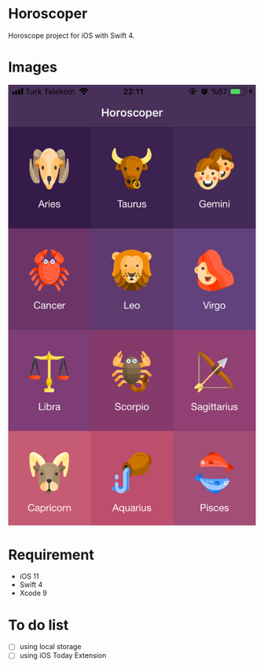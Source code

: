 # Horoscoper
Horoscope project for iOS with Swift 4.

# Images

![](/ScreenShots/IMG_1724.png)

# Requirement

* iOS 11
* Swift 4
* Xcode 9

# To do list

  - [ ] using local storage
  - [ ] using iOS Today Extension
